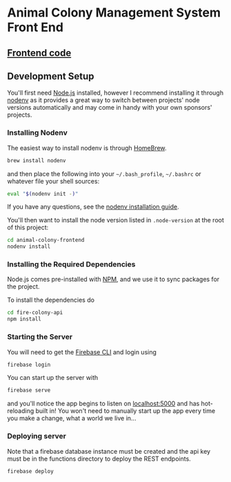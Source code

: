 # Animal Colony Management System Front End

## [Frontend code](https://github.com/dielhennr/colony-frontend)

## Development Setup
You'll first need [Node.js](https://nodejs.org/) installed, however I recommend
installing it through [nodenv](https://github.com/nodenv/nodenv) as it provides
a great way to switch between projects' node versions automatically and may
come in handy with your own sponsors' projects.

### Installing Nodenv
The easiest way to install nodenv is through [HomeBrew](https://brew.sh/).
```bash
brew install nodenv
```

and then place the following into your `~/.bash_profile`, `~/.bashrc` or
whatever file your shell sources:
```bash
eval "$(nodenv init -)"
```

If you have any questions, see the [nodenv installation guide](https://github.com/nodenv/nodenv).

You'll then want to install the node version listed in `.node-version` at the
root of this project:
```bash
cd animal-colony-frontend
nodenv install
```

### Installing the Required Dependencies
Node.js comes pre-installed with [NPM](https://www.npmjs.com), and we
use it to sync packages for the project.

To install the dependencies do
```bash
cd fire-colony-api
npm install
```

### Starting the Server
You will need to get the [Firebase CLI](https://firebase.google.com/docs/cli) and login using
```bash
firebase login
```

You can start up the server with
```bash
firebase serve
```

and you'll notice the app begins to listen on [localhost:5000](http://localhost:5000)
and has hot-reloading built in!  You won't need to manually start up the app
every time you make a change, what a world we live in...


### Deploying server
Note that a firebase database instance must be created and the api key must be in the functions directory 
to deploy the REST endpoints. 

```bash
firebase deploy
```

